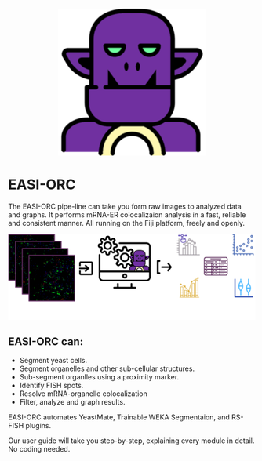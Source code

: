 <p align="center">
  <img src="assests/ORC.png" width="300">
</p>

# EASI-ORC
The EASI-ORC pipe-line can take you form raw images to analyzed data and graphs. It performs mRNA-ER colocalizaion analysis in a fast, reliable and consistent manner. All running on the Fiji platform, freely and openly.
<p align="center">
  <img src="assests/Diagram.png">
</p>

## EASI-ORC can:
* Segment yeast cells.
* Segment organelles and other sub-cellular structures.
* Sub-segment organlles using a proximity marker.
* Identify FISH spots.
* Resolve mRNA-organelle colocalization
* Filter, analyze and graph results.

EASI-ORC automates YeastMate, Trainable WEKA Segmentaion, and RS-FISH plugins.

Our user guide will take you step-by-step, explaining every module in detail.
No coding needed.
